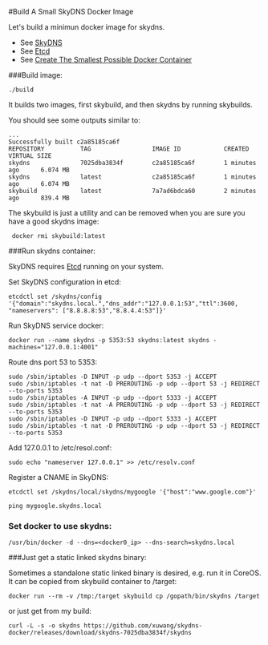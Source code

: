 #Build A Small SkyDNS Docker Image

Let's build a minimun docker image for skydns.

* See [SkyDNS](https://github.com/skynetservices/skydns/tree/master)
* See [Etcd](https://github.com/coreos/etcd)
* See [Create The Smallest Possible Docker Container](http://blog.xebia.com/2014/07/04/create-the-smallest-possible-docker-container/)

###Build image:

	./build

It builds two images, first skybuild, and then skydns by running skybuilds.

You should see some outputs similar to:

    ... 
    Successfully built c2a85185ca6f
    REPOSITORY          TAG                 IMAGE ID            CREATED             VIRTUAL SIZE
    skydns              7025dba3834f        c2a85185ca6f        1 minutes ago      6.074 MB
    skydns              latest              c2a85185ca6f        1 minutes ago      6.074 MB
    skybuild            latest              7a7ad6bdca60        2 minutes ago      839.4 MB
    

The skybuild is just a utility and can be removed when you are sure you have a good skydns image:

     docker rmi skybuild:latest

###Run skydns container:

SkyDNS requires [Etcd](https://github.com/coreos/etcd) running on your system.

Set SkyDNS configuration in etcd:

	etcdctl set /skydns/config '{"domain":"skydns.local.","dns_addr":"127.0.0.1:53","ttl":3600, "nameservers": ["8.8.8.8:53","8.8.4.4:53"]}'
		
Run SkyDNS service docker:

	docker run --name skydns -p 5353:53 skydns:latest skydns -machines="127.0.0.1:4001"

Route dns port 53 to 5353:

    sudo /sbin/iptables -D INPUT -p udp --dport 5353 -j ACCEPT
    sudo /sbin/iptables -t nat -D PREROUTING -p udp --dport 53 -j REDIRECT --to-ports 5353
    sudo /sbin/iptables -A INPUT -p udp --dport 5333 -j ACCEPT
    sudo /sbin/iptables -t nat -A PREROUTING -p udp --dport 53 -j REDIRECT --to-ports 5353
    sudo /sbin/iptables -D INPUT -p udp --dport 5333 -j ACCEPT
    sudo /sbin/iptables -t nat -D PREROUTING -p udp --dport 53 -j REDIRECT --to-ports 5353

Add 127.0.0.1 to /etc/resol.conf:

    sudo echo "nameserver 127.0.0.1" >> /etc/resolv.conf

Register a CNAME in SkyDNS:

    etcdctl set /skydns/local/skydns/mygoogle '{"host":"www.google.com"}'
    
    ping mygoogle.skydns.local


### Set docker to use skydns:

    /usr/bin/docker -d --dns=<docker0_ip> --dns-search=skydns.local

###Just get  a static linked skydns binary:

Sometimes a standalone static linked binary is desired, e.g. run it in CoreOS.
It can be copied from skybuild container to /target:

	docker run --rm -v /tmp:/target skybuild cp /gopath/bin/skydns /target

or just get from my build:

    curl -L -s -o skydns https://github.com/xuwang/skydns-docker/releases/download/skydns-7025dba3834f/skydns
